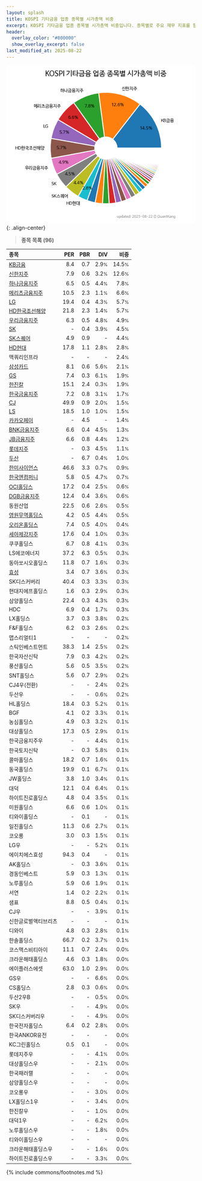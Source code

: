 ```yaml
---
layout: splash
title: KOSPI 기타금융 업종 종목별 시가총액 비중
excerpt: KOSPI 기타금융 업종 종목별 시가총액 비중입니다. 종목별로 주요 재무 지표를 함께 표시합니다.
header:
  overlay_color: "#800000"
  show_overlay_excerpt: false
last_modified_at: 2025-08-22
---
```



![KOSPI 기타금융 업종 종목별 시가총액 비중](/stats/sector/images/kospi_업종_기타금융_종목.png){: .align-center}


> **종목 목록 (96)**<a id="list"></a>

| **종목** | **PER** | **PBR** | **DIV** | **비중** |
| :------- | ------: | ------: | ------: | -------: |
| [KB금융](/105560/) | 8.4 | 0.7 | 2.9<small>%</small> | 14.5<small>%</small> |
| [신한지주](/055550/) | 7.9 | 0.6 | 3.2<small>%</small> | 12.6<small>%</small> |
| [하나금융지주](/086790/) | 6.5 | 0.5 | 4.4<small>%</small> | 7.8<small>%</small> |
| [메리츠금융지주](/138040/) | 10.5 | 2.3 | 1.1<small>%</small> | 6.6<small>%</small> |
| [LG](/003550/) | 19.4 | 0.4 | 4.3<small>%</small> | 5.7<small>%</small> |
| [HD한국조선해양](/009540/) | 21.8 | 2.3 | 1.4<small>%</small> | 5.7<small>%</small> |
| [우리금융지주](/316140/) | 6.3 | 0.5 | 4.8<small>%</small> | 4.9<small>%</small> |
| [SK](/034730/) | - | 0.4 | 3.9<small>%</small> | 4.5<small>%</small> |
| [SK스퀘어](/402340/) | 4.9 | 0.9 | - | 4.4<small>%</small> |
| [HD현대](/267250/) | 17.8 | 1.1 | 2.8<small>%</small> | 2.8<small>%</small> |
| 맥쿼리인프라 | - | - | - | 2.4<small>%</small> |
| [삼성카드](/029780/) | 8.1 | 0.6 | 5.6<small>%</small> | 2.1<small>%</small> |
| [GS](/078930/) | 7.4 | 0.3 | 6.1<small>%</small> | 1.9<small>%</small> |
| [한진칼](/180640/) | 15.1 | 2.4 | 0.3<small>%</small> | 1.9<small>%</small> |
| [한국금융지주](/071050/) | 7.2 | 0.8 | 3.1<small>%</small> | 1.7<small>%</small> |
| [CJ](/001040/) | 49.9 | 0.9 | 2.0<small>%</small> | 1.5<small>%</small> |
| [LS](/006260/) | 18.5 | 1.0 | 1.0<small>%</small> | 1.5<small>%</small> |
| [카카오페이](/377300/) | - | 4.5 | - | 1.4<small>%</small> |
| [BNK금융지주](/138930/) | 6.6 | 0.4 | 4.5<small>%</small> | 1.3<small>%</small> |
| [JB금융지주](/175330/) | 6.6 | 0.8 | 4.4<small>%</small> | 1.2<small>%</small> |
| [롯데지주](/004990/) | - | 0.3 | 4.5<small>%</small> | 1.1<small>%</small> |
| [두산](/000150/) | - | 6.7 | 0.4<small>%</small> | 1.0<small>%</small> |
| [한미사이언스](/008930/) | 46.6 | 3.3 | 0.7<small>%</small> | 0.9<small>%</small> |
| [한국앤컴퍼니](/000240/) | 5.8 | 0.5 | 4.7<small>%</small> | 0.7<small>%</small> |
| [OCI홀딩스](/010060/) | 17.2 | 0.4 | 2.5<small>%</small> | 0.6<small>%</small> |
| [DGB금융지주](/139130/) | 12.4 | 0.4 | 3.6<small>%</small> | 0.6<small>%</small> |
| 동원산업 | 22.5 | 0.6 | 2.6<small>%</small> | 0.5<small>%</small> |
| [영원무역홀딩스](/009970/) | 4.2 | 0.5 | 4.4<small>%</small> | 0.5<small>%</small> |
| [오리온홀딩스](/001800/) | 7.4 | 0.5 | 4.0<small>%</small> | 0.4<small>%</small> |
| [세아제강지주](/003030/) | 17.6 | 0.4 | 1.0<small>%</small> | 0.3<small>%</small> |
| 쿠쿠홀딩스 | 6.7 | 0.8 | 4.1<small>%</small> | 0.3<small>%</small> |
| LS에코에너지 | 37.2 | 6.3 | 0.5<small>%</small> | 0.3<small>%</small> |
| 동아쏘시오홀딩스 | 11.8 | 0.7 | 1.6<small>%</small> | 0.3<small>%</small> |
| [효성](/004800/) | 3.4 | 0.7 | 3.6<small>%</small> | 0.3<small>%</small> |
| SK디스커버리 | 40.4 | 0.3 | 3.3<small>%</small> | 0.3<small>%</small> |
| 현대지에프홀딩스 | 1.6 | 0.3 | 2.9<small>%</small> | 0.3<small>%</small> |
| 삼양홀딩스 | 22.4 | 0.3 | 4.3<small>%</small> | 0.3<small>%</small> |
| HDC | 6.9 | 0.4 | 1.7<small>%</small> | 0.3<small>%</small> |
| LX홀딩스 | 3.7 | 0.3 | 3.8<small>%</small> | 0.2<small>%</small> |
| F&F홀딩스 | 6.2 | 0.3 | 2.6<small>%</small> | 0.2<small>%</small> |
| 맵스리얼티1 | - | - | - | 0.2<small>%</small> |
| 스틱인베스트먼트 | 38.3 | 1.4 | 2.5<small>%</small> | 0.2<small>%</small> |
| 한국자산신탁 | 7.9 | 0.3 | 4.2<small>%</small> | 0.2<small>%</small> |
| 풍산홀딩스 | 5.6 | 0.5 | 3.5<small>%</small> | 0.2<small>%</small> |
| SNT홀딩스 | 5.6 | 0.7 | 2.9<small>%</small> | 0.2<small>%</small> |
| CJ4우(전환) | - | - | 2.4<small>%</small> | 0.2<small>%</small> |
| 두산우 | - | - | 0.6<small>%</small> | 0.2<small>%</small> |
| HL홀딩스 | 18.4 | 0.3 | 5.2<small>%</small> | 0.1<small>%</small> |
| BGF | 4.1 | 0.2 | 3.3<small>%</small> | 0.1<small>%</small> |
| 농심홀딩스 | 4.9 | 0.3 | 3.2<small>%</small> | 0.1<small>%</small> |
| 대상홀딩스 | 17.3 | 0.5 | 2.9<small>%</small> | 0.1<small>%</small> |
| 한국금융지주우 | - | - | 4.4<small>%</small> | 0.1<small>%</small> |
| 한국토지신탁 | - | 0.3 | 5.8<small>%</small> | 0.1<small>%</small> |
| 콜마홀딩스 | 18.2 | 0.7 | 1.6<small>%</small> | 0.1<small>%</small> |
| 동국홀딩스 | 19.9 | 0.1 | 6.7<small>%</small> | 0.1<small>%</small> |
| JW홀딩스 | 3.8 | 1.0 | 3.4<small>%</small> | 0.1<small>%</small> |
| 대덕 | 12.1 | 0.4 | 6.4<small>%</small> | 0.1<small>%</small> |
| 하이트진로홀딩스 | 4.8 | 0.4 | 3.5<small>%</small> | 0.1<small>%</small> |
| 미원홀딩스 | 6.6 | 0.6 | 1.0<small>%</small> | 0.1<small>%</small> |
| 티와이홀딩스 | - | 0.1 | - | 0.1<small>%</small> |
| 일진홀딩스 | 11.3 | 0.6 | 2.7<small>%</small> | 0.1<small>%</small> |
| 코오롱 | 3.0 | 0.3 | 1.5<small>%</small> | 0.1<small>%</small> |
| LG우 | - | - | 5.2<small>%</small> | 0.1<small>%</small> |
| 에이치에스효성 | 94.3 | 0.4 | - | 0.1<small>%</small> |
| AK홀딩스 | - | 0.3 | 3.6<small>%</small> | 0.1<small>%</small> |
| 경동인베스트 | 5.9 | 0.3 | 1.3<small>%</small> | 0.1<small>%</small> |
| 노루홀딩스 | 5.9 | 0.6 | 1.9<small>%</small> | 0.1<small>%</small> |
| 서연 | 1.4 | 0.2 | 2.2<small>%</small> | 0.1<small>%</small> |
| 샘표 | 8.8 | 0.5 | 0.4<small>%</small> | 0.1<small>%</small> |
| CJ우 | - | - | 3.9<small>%</small> | 0.1<small>%</small> |
| 신한글로벌액티브리츠 | - | - | - | 0.1<small>%</small> |
| 디와이 | 4.8 | 0.3 | 2.8<small>%</small> | 0.1<small>%</small> |
| 한솔홀딩스 | 66.7 | 0.2 | 3.7<small>%</small> | 0.1<small>%</small> |
| 코스맥스비티아이 | 11.1 | 0.7 | 2.4<small>%</small> | 0.0<small>%</small> |
| 크라운해태홀딩스 | 4.6 | 0.3 | 1.8<small>%</small> | 0.0<small>%</small> |
| 에이플러스에셋 | 63.0 | 1.0 | 2.9<small>%</small> | 0.0<small>%</small> |
| GS우 | - | - | 6.6<small>%</small> | 0.0<small>%</small> |
| CS홀딩스 | 2.8 | 0.3 | 0.6<small>%</small> | 0.0<small>%</small> |
| 두산2우B | - | - | 0.5<small>%</small> | 0.0<small>%</small> |
| SK우 | - | - | 4.9<small>%</small> | 0.0<small>%</small> |
| SK디스커버리우 | - | - | 4.9<small>%</small> | 0.0<small>%</small> |
| 한국전자홀딩스 | 6.4 | 0.2 | 2.8<small>%</small> | 0.0<small>%</small> |
| 한국ANKOR유전 | - | - | - | 0.0<small>%</small> |
| KC그린홀딩스 | 0.5 | 0.1 | - | 0.0<small>%</small> |
| 롯데지주우 | - | - | 4.1<small>%</small> | 0.0<small>%</small> |
| 대상홀딩스우 | - | - | 2.1<small>%</small> | 0.0<small>%</small> |
| 한국패러랠 | - | - | - | 0.0<small>%</small> |
| 삼양홀딩스우 | - | - | - | 0.0<small>%</small> |
| 코오롱우 | - | - | 3.0<small>%</small> | 0.0<small>%</small> |
| LX홀딩스1우 | - | - | 3.4<small>%</small> | 0.0<small>%</small> |
| 한진칼우 | - | - | 1.0<small>%</small> | 0.0<small>%</small> |
| 대덕1우 | - | - | 6.2<small>%</small> | 0.0<small>%</small> |
| 노루홀딩스우 | - | - | 1.8<small>%</small> | 0.0<small>%</small> |
| 티와이홀딩스우 | - | - | - | 0.0<small>%</small> |
| 크라운해태홀딩스우 | - | - | 1.6<small>%</small> | 0.0<small>%</small> |
| 하이트진로홀딩스우 | - | - | 3.3<small>%</small> | 0.0<small>%</small> |

{% include commons/footnotes.md %}